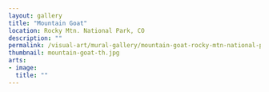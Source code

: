 ```yaml
---
layout: gallery
title: "Mountain Goat"
location: Rocky Mtn. National Park, CO
description: ""
permalink: /visual-art/mural-gallery/mountain-goat-rocky-mtn-national-park-co/
thumbnail: mountain-goat-th.jpg
arts:
- image:
  title: ""
---
```

